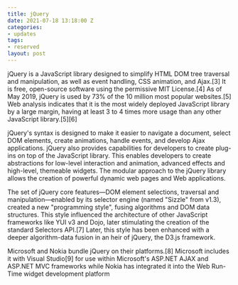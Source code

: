 ```yaml
---
title: jQuery
date: 2021-07-18 13:18:00 Z
categories:
- updates
tags:
- reserved
layout: post
---
```


jQuery is a JavaScript library designed to simplify HTML DOM tree traversal and manipulation, as well as event handling, CSS animation, and Ajax.[3] It is free, open-source software using the permissive MIT License.[4] As of May 2019, jQuery is used by 73% of the 10 million most popular websites.[5] Web analysis indicates that it is the most widely deployed JavaScript library by a large margin, having at least 3 to 4 times more usage than any other JavaScript library.[5][6]

jQuery's syntax is designed to make it easier to navigate a document, select DOM elements, create animations, handle events, and develop Ajax applications. jQuery also provides capabilities for developers to create plug-ins on top of the JavaScript library. This enables developers to create abstractions for low-level interaction and animation, advanced effects and high-level, themeable widgets. The modular approach to the jQuery library allows the creation of powerful dynamic web pages and Web applications.

The set of jQuery core features—DOM element selections, traversal and manipulation—enabled by its selector engine (named "Sizzle" from v1.3), created a new "programming style", fusing algorithms and DOM data structures. This style influenced the architecture of other JavaScript frameworks like YUI v3 and Dojo, later stimulating the creation of the standard Selectors API.[7] Later, this style has been enhanced with a deeper algorithm-data fusion in an heir of jQuery, the D3.js framework.

Microsoft and Nokia bundle jQuery on their platforms.[8] Microsoft includes it with Visual Studio[9] for use within Microsoft's ASP.NET AJAX and ASP.NET MVC frameworks while Nokia has integrated it into the Web Run-Time widget development platform